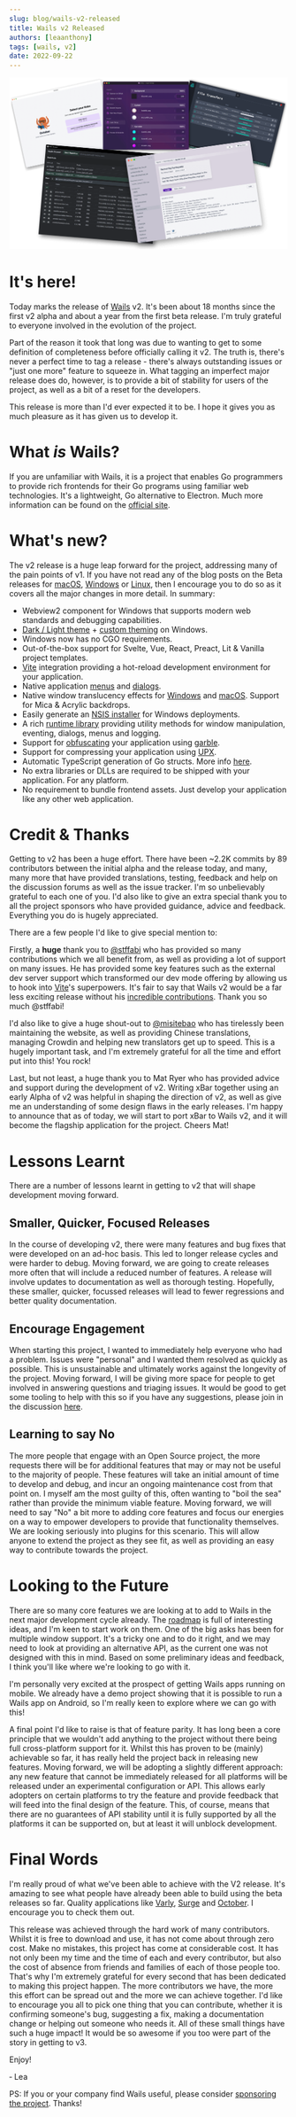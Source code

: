 ```yaml
---
slug: blog/wails-v2-released
title: Wails v2 Released
authors: [leaanthony]
tags: [wails, v2]
date: 2022-09-22
---
```


![montage screenshot](../../../assets/blog-images/montage.png)

# It's here!

Today marks the release of [Wails](https://wails.io) v2. It's been about 18
months since the first v2 alpha and about a year from the first beta release.
I'm truly grateful to everyone involved in the evolution of the project.

Part of the reason it took that long was due to wanting to get to some
definition of completeness before officially calling it v2. The truth is,
there's never a perfect time to tag a release - there's always outstanding
issues or "just one more" feature to squeeze in. What tagging an imperfect major
release does do, however, is to provide a bit of stability for users of the
project, as well as a bit of a reset for the developers.

This release is more than I'd ever expected it to be. I hope it gives you as
much pleasure as it has given us to develop it.

# What _is_ Wails?

If you are unfamiliar with Wails, it is a project that enables Go programmers to
provide rich frontends for their Go programs using familiar web technologies.
It's a lightweight, Go alternative to Electron. Much more information can be
found on the [official site](https://wails.io/docs/introduction).

# What's new?

The v2 release is a huge leap forward for the project, addressing many of the
pain points of v1. If you have not read any of the blog posts on the Beta
releases for [macOS](/blog/wails-v2-beta-for-mac),
[Windows](/blog/wails-v2-beta-for-windows) or
[Linux](/blog/wails-v2-beta-for-linux), then I encourage you to do so as it
covers all the major changes in more detail. In summary:

- Webview2 component for Windows that supports modern web standards and
  debugging capabilities.
- [Dark / Light theme](/docs/reference/options#theme) +
  [custom theming](/docs/reference/options#customtheme) on Windows.
- Windows now has no CGO requirements.
- Out-of-the-box support for Svelte, Vue, React, Preact, Lit & Vanilla project
  templates.
- [Vite](https://vitejs.dev/) integration providing a hot-reload development
  environment for your application.
- Native application
  [menus](/docs/guides/application-development#application-menu) and
  [dialogs](/docs/reference/runtime/dialog).
- Native window translucency effects for
  [Windows](/docs/reference/options#windowistranslucent) and
  [macOS](/docs/reference/options#windowistranslucent-1). Support for Mica &
  Acrylic backdrops.
- Easily generate an [NSIS installer](/docs/guides/windows-installer) for
  Windows deployments.
- A rich [runtime library](/docs/reference/runtime/intro) providing utility
  methods for window manipulation, eventing, dialogs, menus and logging.
- Support for [obfuscating](/docs/guides/obfuscated) your application using
  [garble](https://github.com/burrowers/garble).
- Support for compressing your application using [UPX](https://upx.github.io/).
- Automatic TypeScript generation of Go structs. More info
  [here](/docs/howdoesitwork#calling-bound-go-methods).
- No extra libraries or DLLs are required to be shipped with your application.
  For any platform.
- No requirement to bundle frontend assets. Just develop your application like
  any other web application.

# Credit & Thanks

Getting to v2 has been a huge effort. There have been ~2.2K commits by 89
contributors between the initial alpha and the release today, and many, many
more that have provided translations, testing, feedback and help on the
discussion forums as well as the issue tracker. I'm so unbelievably grateful to
each one of you. I'd also like to give an extra special thank you to all the
project sponsors who have provided guidance, advice and feedback. Everything you
do is hugely appreciated.

There are a few people I'd like to give special mention to:

Firstly, a **huge** thank you to [@stffabi](https://github.com/stffabi) who has
provided so many contributions which we all benefit from, as well as providing a
lot of support on many issues. He has provided some key features such as the
external dev server support which transformed our dev mode offering by allowing
us to hook into [Vite](https://vitejs.dev/)'s superpowers. It's fair to say that
Wails v2 would be a far less exciting release without his
[incredible contributions](https://github.com/wailsapp/wails/commits?author=stffabi&since=2020-01-04).
Thank you so much @stffabi!

I'd also like to give a huge shout-out to
[@misitebao](https://github.com/misitebao) who has tirelessly been maintaining
the website, as well as providing Chinese translations, managing Crowdin and
helping new translators get up to speed. This is a hugely important task, and
I'm extremely grateful for all the time and effort put into this! You rock!

Last, but not least, a huge thank you to Mat Ryer who has provided advice and
support during the development of v2. Writing xBar together using an early Alpha
of v2 was helpful in shaping the direction of v2, as well as give me an
understanding of some design flaws in the early releases. I'm happy to announce
that as of today, we will start to port xBar to Wails v2, and it will become the
flagship application for the project. Cheers Mat!

# Lessons Learnt

There are a number of lessons learnt in getting to v2 that will shape
development moving forward.

## Smaller, Quicker, Focused Releases

In the course of developing v2, there were many features and bug fixes that were
developed on an ad-hoc basis. This led to longer release cycles and were harder
to debug. Moving forward, we are going to create releases more often that will
include a reduced number of features. A release will involve updates to
documentation as well as thorough testing. Hopefully, these smaller, quicker,
focussed releases will lead to fewer regressions and better quality
documentation.

## Encourage Engagement

When starting this project, I wanted to immediately help everyone who had a
problem. Issues were "personal" and I wanted them resolved as quickly as
possible. This is unsustainable and ultimately works against the longevity of
the project. Moving forward, I will be giving more space for people to get
involved in answering questions and triaging issues. It would be good to get
some tooling to help with this so if you have any suggestions, please join in
the discussion [here](https://github.com/wailsapp/wails/discussions/1855).

## Learning to say No

The more people that engage with an Open Source project, the more requests there
will be for additional features that may or may not be useful to the majority of
people. These features will take an initial amount of time to develop and debug,
and incur an ongoing maintenance cost from that point on. I myself am the most
guilty of this, often wanting to "boil the sea" rather than provide the minimum
viable feature. Moving forward, we will need to say "No" a bit more to adding
core features and focus our energies on a way to empower developers to provide
that functionality themselves. We are looking seriously into plugins for this
scenario. This will allow anyone to extend the project as they see fit, as well
as providing an easy way to contribute towards the project.

# Looking to the Future

There are so many core features we are looking at to add to Wails in the next
major development cycle already. The
[roadmap](https://github.com/wailsapp/wails/discussions/1484) is full of
interesting ideas, and I'm keen to start work on them. One of the big asks has
been for multiple window support. It's a tricky one and to do it right, and we
may need to look at providing an alternative API, as the current one was not
designed with this in mind. Based on some preliminary ideas and feedback, I
think you'll like where we're looking to go with it.

I'm personally very excited at the prospect of getting Wails apps running on
mobile. We already have a demo project showing that it is possible to run a
Wails app on Android, so I'm really keen to explore where we can go with this!

A final point I'd like to raise is that of feature parity. It has long been a
core principle that we wouldn't add anything to the project without there being
full cross-platform support for it. Whilst this has proven to be (mainly)
achievable so far, it has really held the project back in releasing new
features. Moving forward, we will be adopting a slightly different approach: any
new feature that cannot be immediately released for all platforms will be
released under an experimental configuration or API. This allows early adopters
on certain platforms to try the feature and provide feedback that will feed into
the final design of the feature. This, of course, means that there are no
guarantees of API stability until it is fully supported by all the platforms it
can be supported on, but at least it will unblock development.

# Final Words

I'm really proud of what we've been able to achieve with the V2 release. It's
amazing to see what people have already been able to build using the beta
releases so far. Quality applications like [Varly](https://varly.app/),
[Surge](https://getsurge.io/) and [October](https://october.utf9k.net/). I
encourage you to check them out.

This release was achieved through the hard work of many contributors. Whilst it
is free to download and use, it has not come about through zero cost. Make no
mistakes, this project has come at considerable cost. It has not only been my
time and the time of each and every contributor, but also the cost of absence
from friends and families of each of those people too. That's why I'm extremely
grateful for every second that has been dedicated to making this project happen.
The more contributors we have, the more this effort can be spread out and the
more we can achieve together. I'd like to encourage you all to pick one thing
that you can contribute, whether it is confirming someone's bug, suggesting a
fix, making a documentation change or helping out someone who needs it. All of
these small things have such a huge impact! It would be so awesome if you too
were part of the story in getting to v3.

Enjoy!

&dash; Lea

PS: If you or your company find Wails useful, please consider
[sponsoring the project](https://github.com/sponsors/leaanthony). Thanks!
